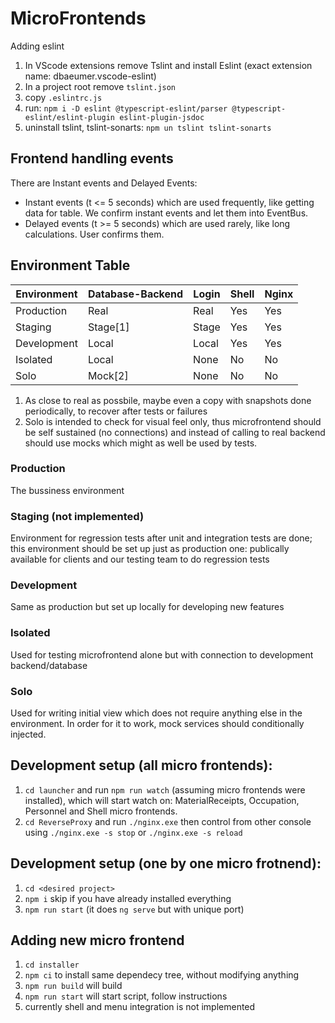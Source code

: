 # MicroFrontends

Adding eslint

1. In VScode extensions remove Tslint and install Eslint (exact extension name: dbaeumer.vscode-eslint)
2. In a project root remove `tslint.json`
3. copy `.eslintrc.js`
4. run: `npm i -D eslint @typescript-eslint/parser @typescript-eslint/eslint-plugin eslint-plugin-jsdoc`
5. uninstall tslint, tslint-sonarts: `npm un tslint tslint-sonarts`

## Frontend handling events  
There are Instant events and Delayed Events:
- Instant events (t <= 5 seconds) which are used frequently, like getting data for table. We confirm instant events and let them into EventBus.
- Delayed events (t >= 5 seconds) which are used rarely, like long calculations. User confirms them.

## Environment Table
| Environment |    Database-Backend   |   Login   |  Shell  | Nginx |
| ----------- | --------------------- | --------- | ------- | ----- |
| Production  |   Real                |  Real     |   Yes   |  Yes  |
| Staging     |   Stage[1]            |  Stage    |   Yes   |  Yes  |
| Development |   Local               |  Local    |   Yes   |  Yes  |
| Isolated    |   Local               |  None     |   No    |  No   |
| Solo        |   Mock[2]             |  None     |   No    |  No   |

1. As close to real as possbile, maybe even a copy with snapshots done periodically, to recover after tests or failures
2. Solo is intended to check for visual feel only, thus microfrontend should be self sustained (no connections) and instead of calling to real backend should use mocks which might as well be used by tests.
### Production      
The bussiness environment
### Staging (not implemented)
Environment for regression tests after unit and integration tests are done; this environment should be set up just as production one:
publically available for clients and our testing team to do regression tests
### Development
Same as production but set up locally for developing new features
### Isolated
Used for testing microfrontend alone but with connection to development backend/database
### Solo
Used for writing initial view which does not require anything else in the environment. In order for it to work, mock services should conditionally injected.

## Development setup (all micro frontends):
1. `cd launcher` and run `npm run watch` (assuming micro frontends were installed), which will start watch on: MaterialReceipts, Occupation, Personnel and Shell micro frontends.
2. `cd ReverseProxy` and run `./nginx.exe` then control from other console using `./nginx.exe -s stop` or `./nginx.exe -s reload`

## Development setup (one by one micro frotnend):
1. `cd <desired project>` 
2. `npm i` skip if you have already installed everything
3. `npm run start` (it does `ng serve` but with unique port)

## Adding new micro frontend
1. `cd installer`
2. `npm ci` to install same dependecy tree, without modifying anything
3. `npm run build` will build
4. `npm run start` will start script, follow instructions
5. currently shell and menu integration is not implemented
